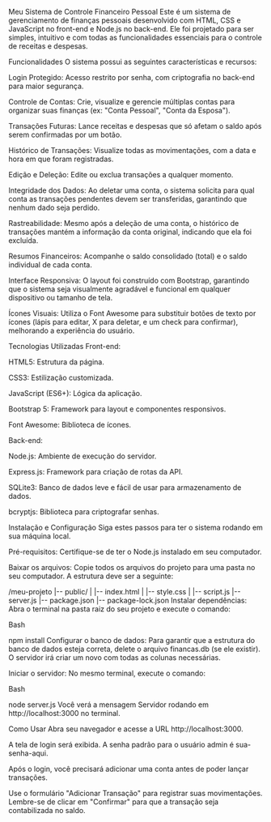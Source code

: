 Meu Sistema de Controle Financeiro Pessoal
Este é um sistema de gerenciamento de finanças pessoais desenvolvido com HTML, CSS e JavaScript no front-end e Node.js no back-end. Ele foi projetado para ser simples, intuitivo e com todas as funcionalidades essenciais para o controle de receitas e despesas.

Funcionalidades
O sistema possui as seguintes características e recursos:

Login Protegido: Acesso restrito por senha, com criptografia no back-end para maior segurança.

Controle de Contas: Crie, visualize e gerencie múltiplas contas para organizar suas finanças (ex: "Conta Pessoal", "Conta da Esposa").

Transações Futuras: Lance receitas e despesas que só afetam o saldo após serem confirmadas por um botão.

Histórico de Transações: Visualize todas as movimentações, com a data e hora em que foram registradas.

Edição e Deleção: Edite ou exclua transações a qualquer momento.

Integridade dos Dados: Ao deletar uma conta, o sistema solicita para qual conta as transações pendentes devem ser transferidas, garantindo que nenhum dado seja perdido.

Rastreabilidade: Mesmo após a deleção de uma conta, o histórico de transações mantém a informação da conta original, indicando que ela foi excluída.

Resumos Financeiros: Acompanhe o saldo consolidado (total) e o saldo individual de cada conta.

Interface Responsiva: O layout foi construído com Bootstrap, garantindo que o sistema seja visualmente agradável e funcional em qualquer dispositivo ou tamanho de tela.

Ícones Visuais: Utiliza o Font Awesome para substituir botões de texto por ícones (lápis para editar, X para deletar, e um check para confirmar), melhorando a experiência do usuário.

Tecnologias Utilizadas
Front-end:

HTML5: Estrutura da página.

CSS3: Estilização customizada.

JavaScript (ES6+): Lógica da aplicação.

Bootstrap 5: Framework para layout e componentes responsivos.

Font Awesome: Biblioteca de ícones.

Back-end:

Node.js: Ambiente de execução do servidor.

Express.js: Framework para criação de rotas da API.

SQLite3: Banco de dados leve e fácil de usar para armazenamento de dados.

bcryptjs: Biblioteca para criptografar senhas.

Instalação e Configuração
Siga estes passos para ter o sistema rodando em sua máquina local.

Pré-requisitos: Certifique-se de ter o Node.js instalado em seu computador.

Baixar os arquivos: Copie todos os arquivos do projeto para uma pasta no seu computador. A estrutura deve ser a seguinte:

/meu-projeto
|-- public/
|    |-- index.html
|    |-- style.css
|    |-- script.js
|-- server.js
|-- package.json
|-- package-lock.json
Instalar dependências: Abra o terminal na pasta raiz do seu projeto e execute o comando:

Bash

npm install
Configurar o banco de dados: Para garantir que a estrutura do banco de dados esteja correta, delete o arquivo financas.db (se ele existir). O servidor irá criar um novo com todas as colunas necessárias.

Iniciar o servidor: No mesmo terminal, execute o comando:

Bash

node server.js
Você verá a mensagem Servidor rodando em http://localhost:3000 no terminal.

Como Usar
Abra seu navegador e acesse a URL http://localhost:3000.

A tela de login será exibida. A senha padrão para o usuário admin é sua-senha-aqui.

Após o login, você precisará adicionar uma conta antes de poder lançar transações.

Use o formulário "Adicionar Transação" para registrar suas movimentações. Lembre-se de clicar em "Confirmar" para que a transação seja contabilizada no saldo.